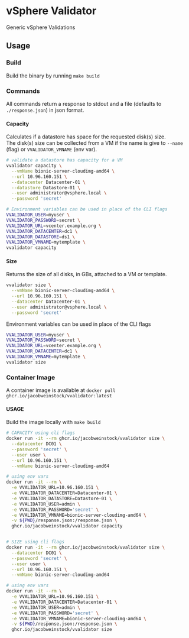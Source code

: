 # vSphere Validator

Generic vSphere Validations

## Usage

### Build

Build the binary by running `make build`

### Commands

All commands return a response to stdout and a file (defaults to `./response.json`) in json format.

#### Capacity

Calculates if a datastore has space for the requested disk(s) size.  
The disk(s) size can be collected from a VM if the name is give to `--name` (flag) or `VVALIDATOR_VMNAME` (env var).  

```bash
# validate a datastore has capacity for a VM
vvalidator capacity \
  --vmName bionic-server-cloudimg-amd64 \
  --url 10.96.160.151 \
  --datacenter Datacenter-01 \
  --datastore Datastore-01 \
  --user administrator@vsphere.local \
  --password 'secret'
```


```bash
# Environment variables can be used in place of the CLI flags
VVALIDATOR_USER=myuser \
VVALIDATOR_PASSWORD=secret \
VVALIDATOR_URL=vcenter.example.org \
VVALIDATOR_DATACENTER=dc1 \
VVALIDATOR_DATASTORE=ds1 \
VVALIDATOR_VMNAME=mytemplate \
vvalidator capacity
```

#### Size

Returns the size of all disks, in GBs, attached to a VM or template. 

```bash
vvalidator size \
  --vmName bionic-server-cloudimg-amd64 \
  --url 10.96.160.151 \
  --datacenter Datacenter-01 \
  --user administrator@vsphere.local \
  --password 'secret'
``` 

Environment variables can be used in place of the CLI flags
```bash
VVALIDATOR_USER=myuser \
VVALIDATOR_PASSWORD=secret \
VVALIDATOR_URL=vcenter.example.org \
VVALIDATOR_DATACENTER=dc1 \
VVALIDATOR_VMNAME=mytemplate \
vvalidator size
```

### Container Image

A container image is available at `docker pull ghcr.io/jacobweinstock/vvalidator:latest`  

#### USAGE

Build the image locally with `make build`

```bash
# CAPACITY using cli flags
docker run -it --rm ghcr.io/jacobweinstock/vvalidator size \
  --datacenter DC01 \
  --password 'secret' \
  --user user \
  --url 10.96.160.151 \
  --vmName bionic-server-cloudimg-amd64

# using env vars
docker run -it --rm \
  -e VVALIDATOR_URL=10.96.160.151 \
  -e VVALIDATOR_DATACENTER=Datacenter-01 \
  -e VVALIDATOR_DATASTORE=Datastore-01 \
  -e VVALIDATOR_USER=admin \
  -e VVALIDATOR_PASSWORD='secret' \
  -e VVALIDATOR_VMNAME=bionic-server-cloudimg-amd64 \
  -v ${PWD}/response.json:/response.json \
  ghcr.io/jacobweinstock/vvalidator capacity


# SIZE using cli flags
docker run -it --rm ghcr.io/jacobweinstock/vvalidator size \
  --datacenter DC01 \
  --password 'secret' \
  --user user \
  --url 10.96.160.151 \
  --vmName bionic-server-cloudimg-amd64

# using env vars
docker run -it --rm \
  -e VVALIDATOR_URL=10.96.160.151 \
  -e VVALIDATOR_DATACENTER=Datacenter-01 \
  -e VVALIDATOR_USER=admin \
  -e VVALIDATOR_PASSWORD='secret' \
  -e VVALIDATOR_VMNAME=bionic-server-cloudimg-amd64 \
  -v ${PWD}/response.json:/response.json \
  ghcr.io/jacobweinstock/vvalidator size
```